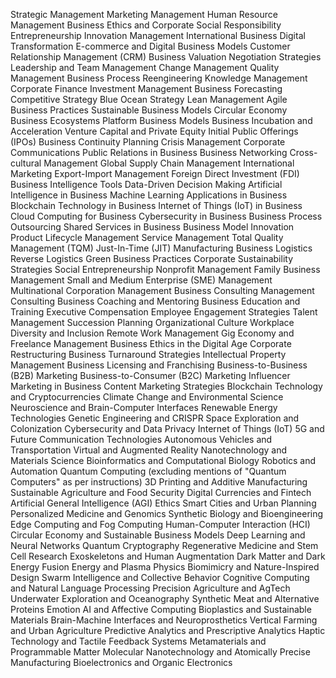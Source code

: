 Strategic Management
Marketing Management
Human Resource Management
Business Ethics and Corporate Social Responsibility
Entrepreneurship
Innovation Management
International Business
Digital Transformation
E-commerce and Digital Business Models
Customer Relationship Management (CRM)
Business Valuation
Negotiation Strategies
Leadership and Team Management
Change Management
Quality Management
Business Process Reengineering
Knowledge Management
Corporate Finance
Investment Management
Business Forecasting
Competitive Strategy
Blue Ocean Strategy
Lean Management
Agile Business Practices
Sustainable Business Models
Circular Economy
Business Ecosystems
Platform Business Models
Business Incubation and Acceleration
Venture Capital and Private Equity
Initial Public Offerings (IPOs)
Business Continuity Planning
Crisis Management
Corporate Communications
Public Relations in Business
Business Networking
Cross-cultural Management
Global Supply Chain Management
International Marketing
Export-Import Management
Foreign Direct Investment (FDI)
Business Intelligence Tools
Data-Driven Decision Making
Artificial Intelligence in Business
Machine Learning Applications in Business
Blockchain Technology in Business
Internet of Things (IoT) in Business
Cloud Computing for Business
Cybersecurity in Business
Business Process Outsourcing
Shared Services in Business
Business Model Innovation
Product Lifecycle Management
Service Management
Total Quality Management (TQM)
Just-In-Time (JIT) Manufacturing
Business Logistics
Reverse Logistics
Green Business Practices
Corporate Sustainability Strategies
Social Entrepreneurship
Nonprofit Management
Family Business Management
Small and Medium Enterprise (SME) Management
Multinational Corporation Management
Business Consulting
Management Consulting
Business Coaching and Mentoring
Business Education and Training
Executive Compensation
Employee Engagement Strategies
Talent Management
Succession Planning
Organizational Culture
Workplace Diversity and Inclusion
Remote Work Management
Gig Economy and Freelance Management
Business Ethics in the Digital Age
Corporate Restructuring
Business Turnaround Strategies
Intellectual Property Management
Business Licensing and Franchising
Business-to-Business (B2B) Marketing
Business-to-Consumer (B2C) Marketing
Influencer Marketing in Business
Content Marketing Strategies
Blockchain Technology and Cryptocurrencies
Climate Change and Environmental Science
Neuroscience and Brain-Computer Interfaces
Renewable Energy Technologies
Genetic Engineering and CRISPR
Space Exploration and Colonization
Cybersecurity and Data Privacy
Internet of Things (IoT)
5G and Future Communication Technologies
Autonomous Vehicles and Transportation
Virtual and Augmented Reality
Nanotechnology and Materials Science
Bioinformatics and Computational Biology
Robotics and Automation
Quantum Computing (excluding mentions of "Quantum Computers" as per instructions)
3D Printing and Additive Manufacturing
Sustainable Agriculture and Food Security
Digital Currencies and Fintech
Artificial General Intelligence (AGI) Ethics
Smart Cities and Urban Planning
Personalized Medicine and Genomics
Synthetic Biology and Bioengineering
Edge Computing and Fog Computing
Human-Computer Interaction (HCI)
Circular Economy and Sustainable Business Models
Deep Learning and Neural Networks
Quantum Cryptography
Regenerative Medicine and Stem Cell Research
Exoskeletons and Human Augmentation
Dark Matter and Dark Energy
Fusion Energy and Plasma Physics
Biomimicry and Nature-Inspired Design
Swarm Intelligence and Collective Behavior
Cognitive Computing and Natural Language Processing
Precision Agriculture and AgTech
Underwater Exploration and Oceanography
Synthetic Meat and Alternative Proteins
Emotion AI and Affective Computing
Bioplastics and Sustainable Materials
Brain-Machine Interfaces and Neuroprosthetics
Vertical Farming and Urban Agriculture
Predictive Analytics and Prescriptive Analytics
Haptic Technology and Tactile Feedback Systems
Metamaterials and Programmable Matter
Molecular Nanotechnology and Atomically Precise Manufacturing
Bioelectronics and Organic Electronics